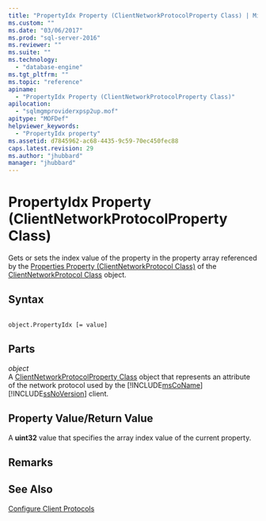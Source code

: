 ```yaml
---
title: "PropertyIdx Property (ClientNetworkProtocolProperty Class) | Microsoft Docs"
ms.custom: ""
ms.date: "03/06/2017"
ms.prod: "sql-server-2016"
ms.reviewer: ""
ms.suite: ""
ms.technology: 
  - "database-engine"
ms.tgt_pltfrm: ""
ms.topic: "reference"
apiname: 
  - "PropertyIdx Property (ClientNetworkProtocolProperty Class)"
apilocation: 
  - "sqlmgmproviderxpsp2up.mof"
apitype: "MOFDef"
helpviewer_keywords: 
  - "PropertyIdx property"
ms.assetid: d7845962-ac68-4435-9c59-70ec450fec88
caps.latest.revision: 29
ms.author: "jhubbard"
manager: "jhubbard"
---
```

# PropertyIdx Property (ClientNetworkProtocolProperty Class)
  Gets or sets the index value of the property in the property array referenced by the [Properties Property (ClientNetworkProtocol Class)](../../../relational-databases/wmi-provider-configuration-classes/clientnetworkprotocol-class/properties-property-clientnetworkprotocol-class.md) of the [ClientNetworkProtocol Class](../../../relational-databases/wmi-provider-configuration-classes/clientnetworkprotocol-class/clientnetworkprotocol-class.md) object.  
  
## Syntax  
  
```  
  
object.PropertyIdx [= value]  
```  
  
## Parts  
 *object*  
 A [ClientNetworkProtocolProperty Class](../../../relational-databases/wmi-provider-configuration-classes/clientnetworkprotocolproperty-class/clientnetworkprotocolproperty-class.md) object that represents an attribute of the network protocol used by the [!INCLUDE[msCoName](../../../a9notintoc/includes/msconame-md.md)] [!INCLUDE[ssNoVersion](../../../a9notintoc/includes/ssnoversion-md.md)] client.  
  
## Property Value/Return Value  
 A **uint32** value that specifies the array index value of the current property.  
  
## Remarks  
  
## See Also  
 [Configure Client Protocols](../../../database-engine/configure/windows/configure-client-protocols.md)  
  
  